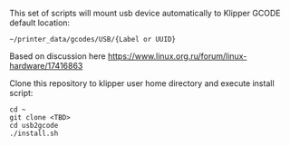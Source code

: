 This set of scripts will mount usb device automatically to Klipper GCODE default location:
```
~/printer_data/gcodes/USB/{Label or UUID}
```

Based on discussion here https://www.linux.org.ru/forum/linux-hardware/17416863


Clone this repository to klipper user home directory and execute install script:

```
cd ~
git clone <TBD>
cd usb2gcode
./install.sh
```

